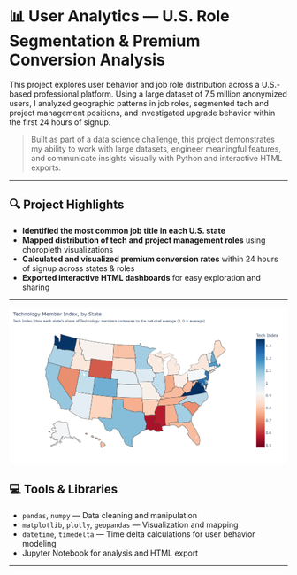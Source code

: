 # 📊 User Analytics — U.S. Role Segmentation & Premium Conversion Analysis

This project explores user behavior and job role distribution across a U.S.-based professional platform. Using a large dataset of 7.5 million anonymized users, I analyzed geographic patterns in job roles, segmented tech and project management positions, and investigated upgrade behavior within the first 24 hours of signup.

> Built as part of a data science challenge, this project demonstrates my ability to work with large datasets, engineer meaningful features, and communicate insights visually with Python and interactive HTML exports.

---

## 🔍 Project Highlights

- **Identified the most common job title in each U.S. state**
- **Mapped distribution of tech and project management roles** using choropleth visualizations
- **Calculated and visualized premium conversion rates** within 24 hours of signup across states & roles
- **Exported interactive HTML dashboards** for easy exploration and sharing

---

![Choropleth Map](assets/User_Analytics_Cover.png)


## 💻 Tools & Libraries

- `pandas`, `numpy` — Data cleaning and manipulation  
- `matplotlib`, `plotly`, `geopandas` — Visualization and mapping  
- `datetime`, `timedelta` — Time delta calculations for user behavior modeling  
- Jupyter Notebook for analysis and HTML export

---


